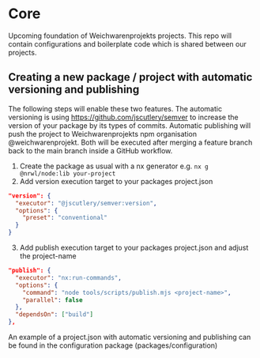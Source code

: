 # Core

Upcoming foundation of Weichwarenprojekts projects.
This repo will contain configurations and boilerplate code which is shared between our projects. 

## Creating a new package / project with automatic versioning and publishing
The following steps will enable these two features. The automatic versioning is using https://github.com/jscutlery/semver to increase the version of your package by its types of commits.
Automatic publishing will push the project to Weichwarenprojekts npm organisation @weichwarenprojekt. Both will be executed after merging a feature branch back to the main branch inside a GitHub workflow.

1. Create the package as usual with a nx generator e.g. `nx g @nrwl/node:lib your-project`
2. Add version execution target to your packages project.json
```json
"version": {
  "executor": "@jscutlery/semver:version",
  "options": {
    "preset": "conventional"
  }
}
```
3. Add publish execution target to your packages project.json and adjust the project-name
```json
"publish": {
  "executor": "nx:run-commands",
  "options": {
    "command": "node tools/scripts/publish.mjs <project-name>",
    "parallel": false
  },
  "dependsOn": ["build"]
},
```
An example of a project.json with automatic versioning and publishing can be found in the configuration package (packages/configuration)
